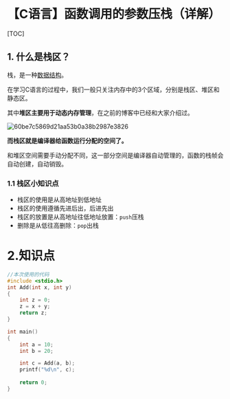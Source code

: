

# 【C语言】函数调用的参数压栈（详解）

[TOC]

## 1. 什么是栈区？

栈，是一种[数据结构](https://so.csdn.net/so/search?q=数据结构&spm=1001.2101.3001.7020)。

在学习C语言的过程中，我们一般只关注内存中的3个区域，分别是栈区、堆区和静态区。

其中**堆区主要用于动态内存管理**，在之前的博客中已经和大家介绍过。

![60be7c5869d21aa53b0a38b2987e3826](C:\Users\yingz\Desktop\mit_6.828_note\Pictures\60be7c5869d21aa53b0a38b2987e3826.png)

**而栈区就是编译器给函数运行分配的空间了。**

和堆区空间需要手动分配不同，这一部分空间是编译器自动管理的，函数的栈帧会自动创建，自动销毁。

### 1.1 栈区小知识点

- 栈区的使用是从高地址到低地址
- 栈区的使用遵循先进后出，后进先出
- 栈区的放置是从高地址往低地址放置：`push`压栈
- 删除是从低往高删除：`pop`出栈

# 2.知识点

```c
//本次使用的代码
#include <stdio.h>
int Add(int x, int y)
{
	int z = 0;
	z = x + y;
	return z;
}

int main() 
{
	int a = 10;
	int b = 20;

	int c = Add(a, b);
	printf("%d\n", c);
	
	return 0;
}
```

















